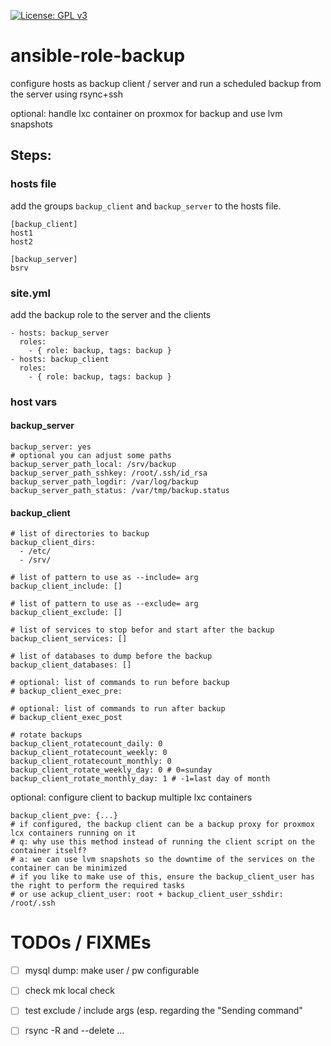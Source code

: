 [![License: GPL v3](https://img.shields.io/badge/License-GPL%20v3-blue.svg)](http://www.gnu.org/licenses/gpl-3.0)

# ansible-role-backup

configure hosts as backup client / server and run a scheduled backup from the server using rsync+ssh

optional: handle lxc container on proxmox for backup and use lvm snapshots

## Steps:

### hosts file

add the groups `backup_client` and `backup_server` to the hosts file.

```
[backup_client]
host1
host2

[backup_server]
bsrv
```

### site.yml

add the backup role to the server and the clients

```
- hosts: backup_server
  roles:
    - { role: backup, tags: backup }
- hosts: backup_client
  roles:
    - { role: backup, tags: backup }
```

### host vars

#### backup_server

```
backup_server: yes
# optional you can adjust some paths
backup_server_path_local: /srv/backup
backup_server_path_sshkey: /root/.ssh/id_rsa
backup_server_path_logdir: /var/log/backup
backup_server_path_status: /var/tmp/backup.status

```

#### backup_client

```
# list of directories to backup
backup_client_dirs:
  - /etc/
  - /srv/

# list of pattern to use as --include= arg
backup_client_include: []

# list of pattern to use as --exclude= arg
backup_client_exclude: []

# list of services to stop befor and start after the backup
backup_client_services: []

# list of databases to dump before the backup
backup_client_databases: []

# optional: list of commands to run before backup
# backup_client_exec_pre:

# optional: list of commands to run after backup
# backup_client_exec_post

# rotate backups
backup_client_rotatecount_daily: 0
backup_client_rotatecount_weekly: 0
backup_client_rotatecount_monthly: 0
backup_client_rotate_weekly_day: 0 # 0=sunday
backup_client_rotate_monthly_day: 1 # -1=last day of month
```

optional: configure client to backup multiple lxc containers

```
backup_client_pve: {...}
# if configured, the backup client can be a backup proxy for proxmox lcx containers running on it
# q: why use this method instead of running the client script on the container itself?
# a: we can use lvm snapshots so the downtime of the services on the container can be minimized
# if you like to make use of this, ensure the backup_client_user has the right to perform the required tasks
# or use ackup_client_user: root + backup_client_user_sshdir: /root/.ssh
```

# TODOs / FIXMEs

- [ ] mysql dump: make user / pw configurable
- [ ] check mk local check
- [ ] test exclude / include args (esp. regarding the "Sending command"
- [ ] rsync -R and --delete ...

